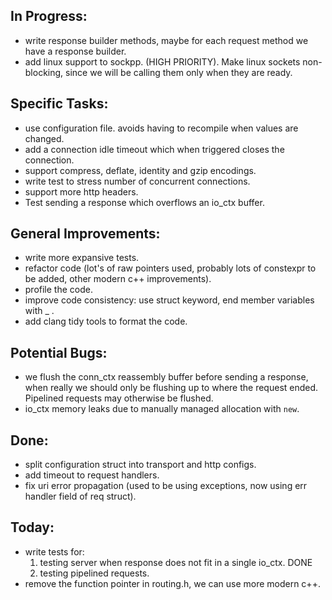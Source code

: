 In Progress:
------------

- write response builder methods, maybe for each request method we have a response builder.
- add linux support to sockpp. (HIGH PRIORITY). Make linux sockets non-blocking, since we will be calling them only when they are ready.


Specific Tasks:
---------------

- use configuration file. avoids having to recompile when values are changed.
- add a connection idle timeout which when triggered closes the connection.
- support compress, deflate, identity and gzip encodings.
- write test to stress number of concurrent connections.
- support more http headers.
- Test sending a response which overflows an io_ctx buffer.

General Improvements:
---------------------

- write more expansive tests.
- refactor code (lot's of raw pointers used, probably lots of constexpr to be added, other modern c++ improvements).
- profile the code.
- improve code consistency: use struct keyword, end member variables with _ .
- add clang tidy tools to format the code.

Potential Bugs:
---------------

- we flush the conn_ctx reassembly buffer before sending a response, when
  really we should only be flushing up to where the request ended. Pipelined requests
  may otherwise be flushed. 
- io_ctx memory leaks due to manually managed allocation with `new`.


Done:
-----

- split configuration struct into transport and http configs.
- add timeout to request handlers.
- fix uri error propagation (used to be using exceptions, now using err handler field of req struct).

Today:
------

- write tests for:
  1. testing server when response does not fit in a single io_ctx. DONE
  2. testing pipelined requests.
- remove the function pointer in routing.h, we can use more modern c++.
